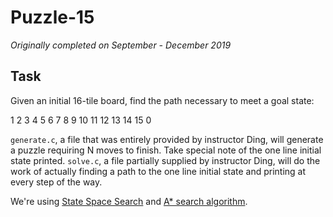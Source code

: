 # Puzzle-15

*Originally completed on September - December 2019*

## Task
Given an initial 16-tile board, find the path necessary to meet a goal state:

1   2   3   4
5   6   7   8
9   10  11  12
13  14  15  0

`generate.c`, a file that was entirely provided by instructor Ding, will generate a puzzle requiring N moves to finish. Take special note of the one line initial state printed.
`solve.c`, a file partially supplied by instructor Ding, will do the work of actually finding a path to the one line initial state and printing at every step of the way.

We're using [State Space Search](https://en.wikipedia.org/wiki/State_space_search) and [A* search algorithm](https://en.wikipedia.org/wiki/A*_search_algorithm).